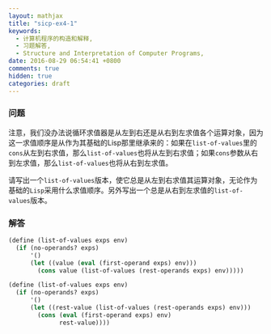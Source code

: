 ```yaml
---
layout: mathjax
title: "sicp-ex4-1"
keywords:
  - 计算机程序的构造和解释,
  - 习题解答,
  - Structure and Interpretation of Computer Programs,
date: 2016-08-29 06:54:41 +0800
comments: true
hidden: true
categories: draft
---
```


### 问题

注意，我们没办法说循环求值器是从左到右还是从右到左求值各个运算对象，因为这一求值顺序是从作为其基础的Lisp那里继承来的：如果在`list-of-values`里的`cons`从左到右求值，那么`list-of-values`也将从左到右求值；如果`cons`参数从右到左求值，那么`list-of-values`也将从右到左求值。

请写出一个`list-of-values`版本，使它总是从左到右求值其运算对象，无论作为基础的`Lisp`采用什么求值顺序。另外写出一个总是从右到左求值的`list-of-values`版本。

### 解答

``` scheme 从左到右求值
(define (list-of-values exps env)
  (if (no-operands? exps)
      '()
      (let ((value (eval (first-operand exps) env)))
        (cons value (list-of-values (rest-operands exps) env)))))
```

``` scheme 从右到左求值
(define (list-of-values exps env)
  (if (no-operands? exps)
      '()
      (let ((rest-value (list-of-values (rest-operands exps) env)))
        (cons (eval (first-operand exps) env)
              rest-value))))
```
